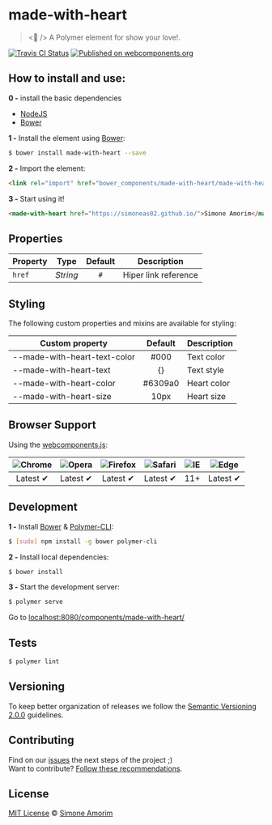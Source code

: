 # made-with-heart

> <:purple_heart: /> A Polymer element for show your love!.

[![Travis CI Status](https://travis-ci.org/simoneas02/made-with-heart.svg?branch=master)](https://travis-ci.org/simoneas02/made-with-heart)
[![Published on webcomponents.org](https://img.shields.io/badge/webcomponents.org-published-blue.svg)](https://www.webcomponents.org/element/simoneas02/made-with-heart)

## How to install and use:

**0 -** install the basic dependencies

- [NodeJS](https://nodejs.org/en/)
- [Bower](https://www.npmjs.com/package/bower)

**1 -** Install the element using [Bower](http://bower.io/):

```sh
$ bower install made-with-heart --save
```

**2 -** Import the element:

```html
<link rel="import" href="bower_components/made-with-heart/made-with-heart.html">
```

**3 -** Start using it!

<!--
```
<custom-element-demo>
  <template>
    <link rel="import" href="made-with-heart.html">
    <next-code-block></next-code-block>
  </template>
</custom-element-demo>
```
-->
```html
<made-with-heart href="https://simoneas02.github.io/">Simone Amorim</made-with-heart>
```

## Properties

Property  | Type        | Default   | Description
---       | ---         | :---:       | ---
`href`    | *String*    | `#`       | Hiper link reference

## Styling

The following custom properties and mixins are available for styling:

Custom property               | Default  | Description
---                           | :---:    | ---
--made-with-heart-text-color  | #000     | Text color
--made-with-heart-text        | {}       | Text style
--made-with-heart-color       | #6309a0  | Heart color
--made-with-heart-size        | 10px     | Heart size

## Browser Support

Using the [webcomponents.js](https://github.com/WebComponents/webcomponentsjs):

 ![Chrome](https://cdnjs.cloudflare.com/ajax/libs/browser-logos/39.2.2/chrome/chrome_48x48.png) | ![Opera](https://cdnjs.cloudflare.com/ajax/libs/browser-logos/39.2.2/opera/opera_48x48.png) | ![Firefox](https://cdnjs.cloudflare.com/ajax/libs/browser-logos/39.2.2/firefox/firefox_48x48.png) | ![Safari](https://cdnjs.cloudflare.com/ajax/libs/browser-logos/39.2.2/safari/safari_48x48.png) |![IE](https://cdnjs.cloudflare.com/ajax/libs/browser-logos/39.2.2/archive/internet-explorer_9-11/internet-explorer_9-11_48x48.png) |  ![Edge](https://cdnjs.cloudflare.com/ajax/libs/browser-logos/39.2.2/edge/edge_48x48.png) |
:---: | :---: | :---: | :---: | :---: | :---: |
Latest ✔ | Latest ✔ | Latest ✔ | Latest ✔ | 11+ | Latest ✔

## Development

**1 -** Install [Bower](http://bower.io/) & [Polymer-CLI](https://www.polymer-project.org/1.0/docs/tools/polymer-cli):

```sh
$ [sudo] npm install -g bower polymer-cli
```

**2 -** Install local dependencies:

```sh
$ bower install
```

**3 -** Start the development server:

```sh
$ polymer serve
```

Go to [localhost:8080/components/made-with-heart/](http://localhost:8080/components/made-with-heart/)

## Tests

```sh
$ polymer lint
```

## Versioning

To keep better organization of releases we follow the [Semantic Versioning 2.0.0](http://semver.org/) guidelines.

## Contributing

Find on our [issues](https://github.com/simoneas02/made-with-heart/issues/) the next steps of the project ;)
<br>
Want to contribute? [Follow these recommendations](https://https://github.com/simoneas02/made-with-heart/issues/blob/master/CONTRIBUTING.md).

## License

[MIT License](https://github.com/simoneas02/made-with-heart/blob/master/license.md) © [Simone Amorim](https://simoneas02.github.io)
